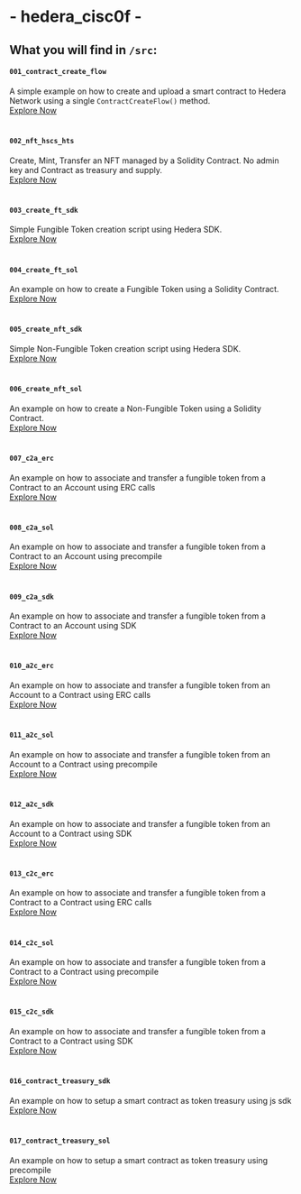 # - hedera_cisc0f - 
## What you will find in `/src`:
#### `001_contract_create_flow`
A simple example on how to create and upload a smart contract to Hedera Network using a single `ContractCreateFlow()` method.<br>
[Explore Now](./src/001_contract_create_flow/)
#
#### `002_nft_hscs_hts`
Create, Mint, Transfer an NFT managed by a Solidity Contract. No admin key and Contract as treasury and supply.<br>
[Explore Now](./src/002_nft_hscs_hts/)
#
#### `003_create_ft_sdk`
Simple Fungible Token creation script using Hedera SDK.<br>
[Explore Now](./src/003_create_ft_sdk/)
#
#### `004_create_ft_sol`
An example on how to create a Fungible Token using a Solidity Contract.<br>
[Explore Now](./src/004_create_ft_sol/)
#
#### `005_create_nft_sdk`
Simple Non-Fungible Token creation script using Hedera SDK.<br>
[Explore Now](./src/005_create_nft_sdk/)
#
#### `006_create_nft_sol`
An example on how to create a Non-Fungible Token using a Solidity Contract.<br>
[Explore Now](./src/006_create_nft_sol/)
#
#### `007_c2a_erc`
An example on how to associate and transfer a fungible token from a Contract to an Account using ERC calls<br>
[Explore Now](./src/007_c2a_erc/)
#
#### `008_c2a_sol`
An example on how to associate and transfer a fungible token from a Contract to an Account using precompile<br>
[Explore Now](./src/008_c2a_sol/)
#
#### `009_c2a_sdk`
An example on how to associate and transfer a fungible token from a Contract to an Account using SDK<br>
[Explore Now](./src/009_c2a_sdk/)
#
#### `010_a2c_erc`
An example on how to associate and transfer a fungible token from an Account to a Contract using ERC calls<br>
[Explore Now](./src/010_a2c_erc/)
#
#### `011_a2c_sol`
An example on how to associate and transfer a fungible token from an Account to a Contract using precompile<br>
[Explore Now](./src/011_a2c_sol/)
#
#### `012_a2c_sdk`
An example on how to associate and transfer a fungible token from an Account to a Contract using SDK<br>
[Explore Now](./src/012_a2c_sdk/)
#
#### `013_c2c_erc`
An example on how to associate and transfer a fungible token from a Contract to a Contract using ERC calls<br>
[Explore Now](./src/013_c2c_erc/)
#
#### `014_c2c_sol`
An example on how to associate and transfer a fungible token from a Contract to a Contract using precompile<br>
[Explore Now](./src/014_c2c_sol/)
#
#### `015_c2c_sdk`
An example on how to associate and transfer a fungible token from a Contract to a Contract using SDK<br>
[Explore Now](./src/015_c2c_sdk/)
#
#### `016_contract_treasury_sdk`
An example on how to setup a smart contract as token treasury using js sdk<br>
[Explore Now](./src/016_contract_treasury_sdk/)
#
#### `017_contract_treasury_sol`
An example on how to setup a smart contract as token treasury using precompile<br>
[Explore Now](./src/017_contract_treasury_sol/)
